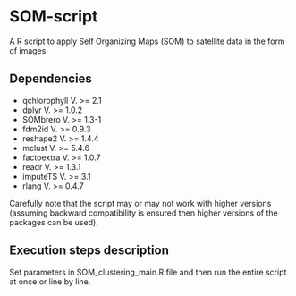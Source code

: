 # SOM-script

A R script to apply Self Organizing Maps (SOM) to satellite data in the form of images

## Dependencies

- qchlorophyll   V. >= 2.1
- dplyr          V. >= 1.0.2
- SOMbrero       V. >= 1.3-1
- fdm2id         V. >= 0.9.3
- reshape2       V. >= 1.4.4
- mclust         V. >= 5.4.6
- factoextra     V. >= 1.0.7
- readr          V. >= 1.3.1
- imputeTS       V. >= 3.1
- rlang          V. >= 0.4.7

Carefully note that the script may or may not work with higher versions (assuming backward compatibility is ensured then higher versions of the packages can be used).

## Execution steps description
Set parameters in SOM_clustering_main.R file and then run the entire script at once or line by line.
